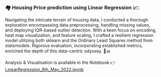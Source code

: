 ### 🏘️ Housing Price prediction using Linear Regression 📈:

Navigating the intricate terrain of housing data, I conducted a thorough exploration encompassing data preprocessing, handling missing values, and deploying IQR-based outlier detection. With a keen focus on encoding, heat map visualization, and feature scaling, I crafted a resilient regression model utilizing both sklearn and the Ordinary Least Squares method from statsmodels. Rigorous evaluation, incorporating established metrics, enriched the depth of this data-centric odyssey. 🏡📊


Analysis & Visualisation is available in the Notebook 👉 [LinearRegression_8th_May_2022.ipynb](https://github.com/nehapatel170293/PortfolioProjects/blob/main/Linear%20Regression/LinearRegression_8th_May_2022.ipynb)